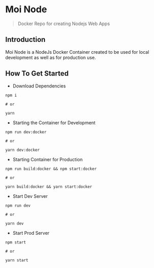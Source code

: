 # Moi Node
> Docker Repo for creating Nodejs Web Apps

## Introduction
Moi Node is a NodeJs Docker Container created to be used for local development as well as for production use.

## How To Get Started

- Download Dependencies

```
npm i

# or

yarn
```

- Starting the Container for Development

```
npm run dev:docker

# or 

yarn dev:docker
```

- Starting Container for Production

```
npm run build:docker && npm start:docker

# or

yarn build:docker && yarn start:docker
```

- Start Dev Server

```
npm run dev

# or

yarn dev
```

- Start Prod Server

```
npm start

# or

yarn start
```